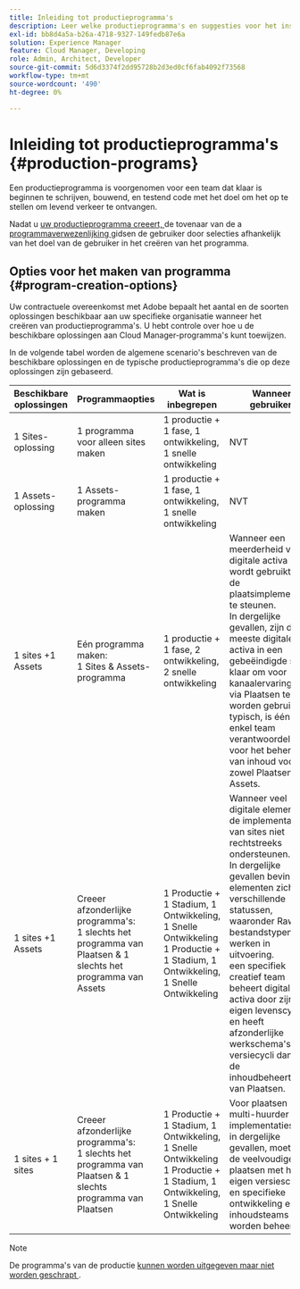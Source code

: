 ```yaml
---
title: Inleiding tot productieprogramma's
description: Leer welke productieprogramma's en suggesties voor het instellen van uw eigen programma zijn.
exl-id: bb8d4a5a-b26a-4718-9327-149fedb87e6a
solution: Experience Manager
feature: Cloud Manager, Developing
role: Admin, Architect, Developer
source-git-commit: 5d6d3374f2dd95728b2d3ed0cf6fab4092f73568
workflow-type: tm+mt
source-wordcount: '490'
ht-degree: 0%

---
```



# Inleiding tot productieprogramma&#39;s {#production-programs}

Een productieprogramma is voorgenomen voor een team dat klaar is beginnen te schrijven, bouwend, en testend code met het doel om het op te stellen om levend verkeer te ontvangen.

Nadat u [ uw productieprogramma creeert, ](creating-production-programs.md) de tovenaar van de a [ programmaverwezenlijking ](using-the-wizard.md) gidsen de gebruiker door selecties afhankelijk van het doel van de gebruiker in het creëren van het programma.

## Opties voor het maken van programma {#program-creation-options}

Uw contractuele overeenkomst met Adobe bepaalt het aantal en de soorten oplossingen beschikbaar aan uw specifieke organisatie wanneer het creëren van productieprogramma&#39;s. U hebt controle over hoe u de beschikbare oplossingen aan Cloud Manager-programma&#39;s kunt toewijzen.

In de volgende tabel worden de algemene scenario&#39;s beschreven van de beschikbare oplossingen en de typische productieprogramma&#39;s die op deze oplossingen zijn gebaseerd.

| Beschikbare oplossingen | Programmaopties | Wat is inbegrepen | Wanneer gebruiken | Voorbeelden |
|---------------------|-------------------------------------------------------------------------------|--------------------------------------------------------------------------------------------------------------------------|-------------------------------------------------------------------------------------------------------------------------------------------------------------------------------------------------------------------------------------------------------------------------------------------------------------------------------------------------|--------------------------------------------------------------------------------------------------------------------------------------------------------------------------------------------------------------------------------------------------------------------------------------------------------------------------------------------------------------------------------------------------------------------------------------------------------------------------|
| 1 Sites-oplossing | 1 programma voor alleen sites maken | 1 productie + 1 fase, 1 ontwikkeling, 1 snelle ontwikkeling | NVT | NVT |
| 1 Assets-oplossing | 1 Assets-programma maken | 1 productie + 1 fase, 1 ontwikkeling, 1 snelle ontwikkeling | NVT | NVT |
| 1 sites +1 Assets | Eén programma maken: <br> 1 Sites &amp; Assets-programma | 1 productie + 1 fase, 2 ontwikkeling, 2 snelle ontwikkeling | Wanneer een meerderheid van de digitale activa wordt gebruikt om de plaatsimplementatie te steunen.<br> In dergelijke gevallen, zijn de meeste digitale activa in een gebeëindigde staat, klaar om voor kanaalervaringen via Plaatsen te worden gebruikt.<br> typisch, is één enkel team verantwoordelijk voor het beheren van inhoud voor zowel Plaatsen als Assets. | Afbeeldingen die voornamelijk voor een website worden gebruikt.<br> PDF die door als intern portaal worden verdeeld die in AEM Sites wordt gebouwd. |
| 1 sites +1 Assets | Creeer afzonderlijke programma&#39;s:<br> 1 slechts het programma van Plaatsen &amp; 1 slechts het programma van Assets | 1 Productie + 1 Stadium, 1 Ontwikkeling, 1 Snelle Ontwikkeling <br> 1 Productie + 1 Stadium, 1 Ontwikkeling, 1 Snelle Ontwikkeling | Wanneer veel digitale elementen de implementatie van sites niet rechtstreeks ondersteunen.<br> In dergelijke gevallen bevinden elementen zich in verschillende statussen, waaronder Raw-bestandstypen en werken in uitvoering.<br> een specifiek creatief team beheert digitale activa door zijn eigen levenscyclus en heeft afzonderlijke werkschema&#39;s en versiecycli dan het de inhoudbeheerteam van Plaatsen. | Raw-afbeeldingen van een fotoshoot worden opgeslagen in het Assets-programma en er worden slechts een paar foto&#39;s gebruikt voor de implementatie van Sites.<br> een groot aantal dossiertypes van Creatives Cloud, zoals Photoshop en Illustrator, worden beheerd in AEM Assets en gaan door hun eigen goedkeuringswerkschema alvorens een gebeëindigde activa wordt geproduceerd.<br> overweeg gebruikend [ Verbonden Assets ](/help/assets/use-assets-across-connected-assets-instances.md#overview-of-connected-assets) in dergelijke gevallen. |
| 1 sites + 1 sites | Creeer afzonderlijke programma&#39;s:<br> 1 slechts het programma van Plaatsen &amp; 1 slechts programma van Plaatsen | 1 Productie + 1 Stadium, 1 Ontwikkeling, 1 Snelle Ontwikkeling <br> 1 Productie + 1 Stadium, 1 Ontwikkeling, 1 Snelle Ontwikkeling | Voor plaatsen multi-huurder implementaties.<br> in dergelijke gevallen, moeten de veelvoudige plaatsen met hun eigen versieschema en specifieke ontwikkeling en inhoudsteams worden beheerd. | Twee handelsmerken met specifieke websites en afzonderlijke ontwikkelingsteams |


>[!NOTE]
>
>De programma&#39;s van de productie [ kunnen worden uitgegeven maar niet worden geschrapt ](editing-programs.md).
